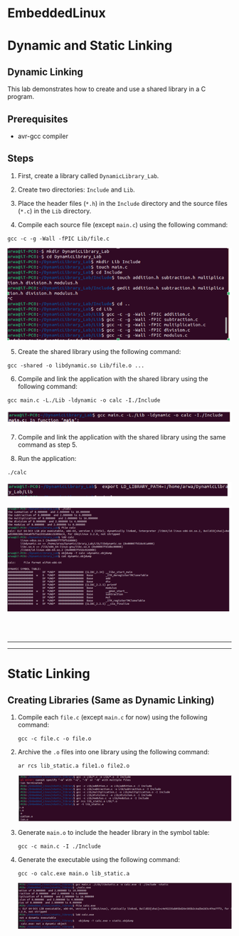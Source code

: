 # EmbeddedLinux
# Dynamic and Static Linking

## Dynamic Linking

This lab demonstrates how to create and use a shared library in a C program.

## Prerequisites
- avr-gcc compiler

## Steps

1. First, create a library called `DynamicLibrary_Lab`.

2. Create two directories: `Include` and `Lib`.

3. Place the header files (`*.h`) in the `Include` directory and the source files (`*.c`) in the `Lib` directory.

4. Compile each source file (except `main.c`) using the following command:
  ```shell
  gcc -c -g -Wall -fPIC Lib/file.c
  ```
![Screenshot 1](Embedded_Linux/screenshots/Screenshota.png)

5. Create the shared library using the following command:
  ```shell
  gcc -shared -o libdynamic.so Lib/file.o ...
  ```


6. Compile and link the application with the shared library using the following command:
  ```shell
  gcc main.c -L./Lib -ldynamic -o calc -I./Include
  ```

 ![Screenshot 2](Embedded_Linux/screenshots/Screenshotb.png)

7. Compile and link the application with the shared library using the same command as step 5.

8. Run the application:
  ```shell
  ./calc
  ```

![Screenshot 3](Embedded_Linux/screenshots/Screenshotc.png)

![Screenshot 4](Embedded_Linux/screenshots/Screenshot4.png)





<br>
<br>



--------------------------------------------------------------------------------------------------------------------------------------------------------------
---------------------------------------------------------------------------------------------------------------------------------------------------------------

# Static Linking

## Creating Libraries (Same as Dynamic Linking)

1. Compile each `file.c` (except `main.c` for now) using the following command:
    ```
    gcc -c file.c -o file.o
    ```

2. Archive the `.o` files into one library using the following command:
    ```
    ar rcs lib_static.a file1.o file2.o
    ```
    ![Screenshot 5](Embedded_Linux/screenshots/Screenshot2a.png)


3. Generate `main.o` to include the header library in the symbol table:
    ```
    gcc -c main.c -I ./Include
    ```

4. Generate the executable using the following command:
    ```
    gcc -o calc.exe main.o lib_static.a
    ```
     ![Screenshot 6](Embedded_Linux/screenshots/Screenshot2b.png)

   


<br>
<br>


